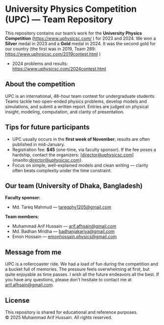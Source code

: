 # University Physics Competition (UPC) — Team Repository

This repository contains our team’s work for the **University Physics Competition** (https://www.uphysicsc.com/ ) for 2023 and 2024.  We won a **Silver** medal in 2023 and a **Gold** medal in 2024. It was the second gold for our country (the first was in 2019, Team 289: https://www.uphysicsc.com/2019contest.html )

- 2024 problems and results: https://www.uphysicsc.com/2024contest.html

## About the competition
UPC is an international, 48-hour team contest for undergraduate students. Teams tackle two open-ended physics problems, develop models and simulations, and submit a written report. Entries are judged on physical insight, modeling, computation, and clarity of presentation.

## Tips for future participants
- UPC usually occurs in the **first week of November**; results are often published in mid-January.  
- Registration fee: **$45** (one-time, via faculty sponsor). If the fee poses a hardship, contact the organizers: [director@uphysicsc.com]{maolto:director@uphysicsc.com}.
- Focus on simple, well-explained models and clean writing — clarity often beats complexity under the time constraint.

## Our team (University of Dhaka, Bangladesh)

**Faculty sponsor:**  
- Md. Tareq Mahmud — [tareqphy1205@gmail.com](mailto:tareqphy1205@gmail.com)

**Team members:**  
- Muhammad Arif Hussain — [arif.afhsain@gmail.com](mailto:arif.afhsain@gmail.com)  
- Md. Badhan Mridha — [badhanjakariya@gmail.com](mailto:badhanjakariya@gmail.com)  
- Emon Hossain — [emonhossain.physics@gmail.com](mailto:emonhossain.physics@gmail.com)

## Message from me
UPC is a rollercoaster ride. We had a load of fun during the competition and a bucket full of memories. The pressure feels overwhelming at first, but quite enjoyable as time passes. I wish all the future endeavors all the best. If you have any questions, please don't hesitate to contact me at [arif.afhsain@gmail.com](mailto:arif.afhsain@gmail.com). 


## License
This repository is shared for educational and reference purposes.  
© 2025 Muhammad Arif Hussain. All rights reserved.
